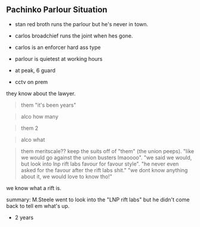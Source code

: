 
## Pachinko Parlour Situation
- stan red broth runs the parlour but he's never in town.
- carlos broadchief runs the joint when hes gone. 
- carlos is an enforcer hard ass type
- parlour is quietest at working hours


- at peak, 6 guard
- cctv on prem

they know about the lawyer. 
> them
> "it's been years"

> alco
> how many

> them
> 2

>alco
>what

>them
>meritscale?? keep the suits off of "them" (the union peeps). "like we would go against the union busters lmaoooo". "we said we would, but look into lnp rift labs favour for favour style". "he never even asked for the favour after the rift labs shit." "we dont know anything about it, we would love to know tho!"

we know what a rift is.

summary:
M.Steele went to look into the "LNP rift labs" but he didn't come back to tell em what's up.

- 2 years